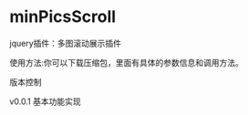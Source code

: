 minPicsScroll
=============

jquery插件：多图滚动展示插件

使用方法:你可以下载压缩包，里面有具体的参数信息和调用方法。

版本控制

v0.0.1 基本功能实现
